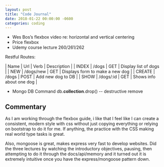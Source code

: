 ```yaml
---
layout: post
title: "Code Journal"
date: 2018-01-22 00:00:00 -0600
categories: coding
---
```


- Wes Bos’s flexbox video re: horizontal and vertical centering
- Price flexbox
- Udemy course lecture 260/261/262

Restful Routes:

| Name | Url | Verb | Description |
| INDEX | /dogs | GET | Display list of dogs |
| NEW | /dogs/new | GET | Displays form to make a new dog |
| CREATE | /dogs | POST | Add new dog to DB |
| SHOW | /dogs/:id | GET | Shows info about one dog |

- Mongo DB Command
  db.**collection**.drop() -- destructive remove

## Commentary

As I am working through the flexbox guide, i like that I feel like I can create a consistent, modern style with css without just copying everything or relying on bootstrap to do it for me. If anything, the practice with the CSS making real world type tasks is great.

Also, mongoose is great, makes express very fast to develop websites. Did the three lectures by watching the introductory objectives, pausing, then attempting to do it through the docs/api/memory and it turned out it is extremely intuitive once you have the express/mongoose pattern down.
